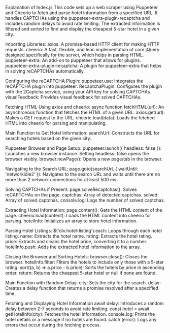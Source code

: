 Explanation of Index.js
This code sets up a web scraper using Puppeteer and Cheerio to fetch and parse hotel information from a specified URL. It handles CAPTCHAs using the puppeteer-extra-plugin-recaptcha and includes random delays to avoid rate limiting. The extracted information is filtered and sorted to find and display the cheapest 5-star hotel in a given city.


Importing Libraries:
axios: A promise-based HTTP client for making HTTP requests.
cheerio: A fast, flexible, and lean implementation of core jQuery designed specifically for the server, which helps in parsing HTML.
puppeteer-extra: An add-on to puppeteer that allows for plugins.
puppeteer-extra-plugin-recaptcha: A plugin for puppeteer-extra that helps in solving reCAPTCHAs automatically.

Configuring the reCAPTCHA Plugin:
puppeteer.use: Integrates the reCAPTCHA plugin into puppeteer.
RecaptchaPlugin: Configures the plugin with the 2Captcha service, using your API key for solving CAPTCHAs.
visualFeedback: Provides visual feedback for solved CAPTCHAs.

Fetching HTML Using axios and cheerio:
async function fetchHTML(url): An asynchronous function that fetches the HTML of a given URL.
axios.get(url): Makes a GET request to the URL.
cheerio.load(data): Loads the fetched HTML into cheerio for parsing and manipulating.

Main Function to Get Hotel Information:
searchUrl: Constructs the URL for searching hotels based on the given city.

Puppeteer Browser and Page Setup:
puppeteer.launch({ headless: false }): Launches a new browser instance. Setting headless: false opens the browser visibly.
browser.newPage(): Opens a new page/tab in the browser.

Navigating to the Search URL:
page.goto(searchUrl, { waitUntil: 'networkidle2' }): Navigates to the search URL and waits until there are no more than 2 network connections for at least 500 ms.

Solving CAPTCHAs if Present:
page.solveRecaptchas(): Solves reCAPTCHAs on the page.
captchas: Array of detected captchas.
solved: Array of solved captchas.
console.log: Logs the number of solved captchas.

Extracting Hotel Information:
page.content(): Gets the HTML content of the page.
cheerio.load(content): Loads the HTML content into cheerio for parsing.
hotelInfo: Initializes an array to store hotel information.

Parsing Hotel Listings:
$('div.hotel-listing').each: Loops through each hotel listing.
name: Extracts the hotel name.
rating: Extracts the hotel rating.
price: Extracts and cleans the hotel price, converting it to a number.
hotelInfo.push: Adds the extracted hotel information to the array.

Closing the Browser and Sorting Hotels:
browser.close(): Closes the browser.
hotelInfo.filter: Filters the hotels to include only those with a 5-star rating.
sort((a, b) => a.price - b.price): Sorts the hotels by price in ascending order.
return: Returns the cheapest 5-star hotel or null if none are found.

Main Function with Random Delay:
city: Sets the city for the search.
delay: Creates a delay function that returns a promise resolved after a specified time.

Fetching and Displaying Hotel Information
await delay: Introduces a random delay between 2-7 seconds to avoid rate limiting.
const hotel = await getHotelInfo(city): Fetches the hotel information.
console.log: Prints the hotel details or a message if no hotels are found.
catch (error): Logs any errors that occur during the fetching process.